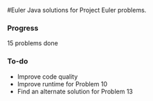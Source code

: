 #Euler
Java solutions for Project Euler problems.

### Progress
  15 problems done
### To-do
  - Improve code quality
  - Improve runtime for Problem 10
  - Find an alternate solution for Problem 13
